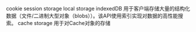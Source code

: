 cookie 
session storage
local storage
indexedDB 用于客户端存储大量的结构化数据（文件/二进制大型对象（blobs））。该API使用索引实现对数据的高性能搜索。
cache storage  用于对Cache对象的存储